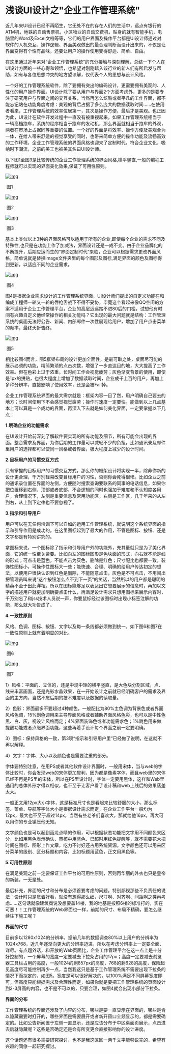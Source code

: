 # 浅谈UI设计之"企业工作管理系统"



近几年来UI设计已经不再陌生，它无处不在的存在人们的生活中，远点有银行的ATM机，地铁的自动售票机，小区物业的自动交费机，贴身的就有智能手机，电脑里的Word及Excel文档等等，它们的用户界面及操作平台都是UI设计师通过对软件的人机交互、操作逻辑、界面美观做出的最合理判断而设计出来的，不仅是让界面变得有个性有品味，还要让用户的操作使用变得舒适、简单、自由。

 

在这里通过近年来对“企业工作管理系统”的充分接触与深刻理解，总结一下个人在UI设计方面的一些心得和领悟，也希望对刚刚踏入该行业的新人们有所启发与帮助，如有与各位思想冲突的地方望谅解，仅代表个人的思想与设计风格。

 

一个好的工作管理系统软件，除了要拥有突出的编码设计，更需要拥有美观的、人性化的用户操作界面。UI设计除了要从用户与界面2个方面考虑外，更多的是要专注于研究用户与界面之间的交互关系，当然再怎么炫酷或者平凡的工作界面，都不能忘记站在功能角度考虑：美观的背后占据了多么庞大的数据读取时间……在使用者看来，工作管理系统的效率位居第一，其次是操作方便，最后才是美观。也正因为此，UI设计在软件开发过程中一直没有被重视起来，如果工作管理系统相当于一辆高档跑车，系统的程序相当于跑车的发动机，那么界面就相当于跑车的外观，两者在市场上占据同等重要的位置。一个好的界面是将效率、操作方便及美观合为一体，在给人带来舒适的视觉享受的同时，也带来简单方便的操作功能及流畅高效的工作环境，企业工作管理系统的界面风格也迎来了定制时代，符合企业文化，吸纳时下潮流，之前的美工也被美其名曰UI设计师。

 

以下图1至图3是比较传统的企业工作管理系统的界面风格,横平竖直,一般的编程工程师就可以实现的界面美化效果,保证了可用性原则。

[![img](浅谈UI设计之企业工作管理系统.assets/0244a6556d76c90000016b626d08d1.jpg@800w_1l)](http://img.zcool.cn/community/02421e556d76950000016b6248a745.jpg@800w_1l)

​                             图1

 [![img](浅谈UI设计之企业工作管理系统.assets/026d29556d76980000016b62f5b42b.jpg@800w_1l)](http://img.zcool.cn/community/02d580556d76e60000016b62a5fc37.jpg@800w_1l)

​                                           图2

 [![img](浅谈UI设计之企业工作管理系统.assets/027348556d76960000016b627cf1e1.jpg@800w_1l)](http://img.zcool.cn/community/022bd1556d76900000016b627f5210.jpg@800w_1l)

​                                         图3

基本上类似以上3种的界面风格可以适用于所有的企业,即使每个企业的需求不同及特殊性,也只是在功能上作了加减法，界面设计还是一成不变。由于企业品牌化的不断提升，后期应运而生的“界面定制时代”来临，企业可以根据需求更改界面风格，简单说就是替换image文件夹里的每个图形及图标,满足界面的颜色及图标得到更新，以适应不同的企业需求。

 [![img](浅谈UI设计之企业工作管理系统.assets/02ec09556d76ce0000016b62762463.jpg@800w_1l)](http://img.zcool.cn/community/02da02556d76c60000016b62b77465.jpg@800w_1l)

​                                             图4

图4是根据企业需求设计的工作管理系统界面，UI设计师们提出的自定义功能在和编成工程师一轮又一轮的唇枪舌战下不得不妥协，毕竟这个看起来像QQ空间的方案不适用于企业工作管理平台，企业的高层远远踏不进80后的门槛，试想他有时间有兴趣自定义他经常操作的相关功能吗？它出现的最大问题就是结构：工作管理系统的桌面无法将公告、新闻、内部邮件一次性展现给用户，增加了用户点击菜单的频率，最终夭折告终。

 [![img](浅谈UI设计之企业工作管理系统.assets/027f1a556d76a10000016b624aa802.jpg@800w_1l)](http://img.zcool.cn/community/021012556d76c10000016b62b20af9.jpg@800w_1l)

​                                         图5

相比较图4而言，图5框架布局的设计更加全面性，是最可取之处，桌面尽可能的展示必须的功能，精简繁琐的点击次数，增强了一步直达目的地，大大提高了工作效率。但在色彩上过于浓重，长时间工作会视觉疲劳；灰色渐变背景的使用，即使是1px的拼贴，也很大程度上增加了数据读取时间，企业成千上百的用户，再加上多种分辨率，直接影响了使用效率，还是会被Fail掉。

 企业工作管理系统界面的最大需求就是：框架内容一目了然，用户明确自己要去的地方；长时间使用下不会感觉视觉疲劳；操作时速度一定要快。能做到以上几点基本上可以算是一个成功的界面，再深入下去就是如何美化界面，一定要掌握以下几点：

 **1.明确企业的功能需求**

在UI设计开始前深刻了解软件要实现的所有功能及细节，所有可能会出现的界面。整合需求及界面，为你后期的工作量可以减轻不少的负担，比如通讯录及邮件里用户的选择都可以使同一风格或者界面，极大程度上减少的设计时间。

 **2.目标用户的习惯交互方式**

只有掌握的目标用户的习惯交互方式，那么你的框架设计将实现一半，除非你新的设计更合理，千万别轻易改变目标用户的习性，否则你会死得很惨。比如企业之前的通讯录位置在界面的左侧，方便随时搜索查询要联系的同事的电话信息，如果你把位置移到右侧、顶部或者底部，不合逻辑的同时也强加于难度和不认知度各用户，合理情况下，左侧是重要信息及常用功能区，右侧是工作区，几千年来的从左到右，从上到下定律也不要忽视了。

 **3.指示和引导用户**

用户可以在无任何培训下可以自如的运用工作管理系统，就说明这个系统界面的指示和引导作用是成功的。在这里图标起到了最大的作用，不管是图标、按钮、还是文字都是有特别讲究的。

 拿图标来说，一个图标除了指示和引导用户外的功能外，充其量就只是为了美化界面，它的统一性至关紧要。比如向左的图标图形是色块面的形式，向右就不能是线的形式；可点击是蓝色，不能点击为灰色，删除是红色；尺寸配比也都要一致，装饰性图标小，可操作性图标大一些；能快速、合理、明确的给用户传达初定的想法，以便用户很快认识到红色是删除，不能随意点击，灰色是不可点击，不用闹出把管理员叫来说“这个按钮怎么点不到下一页”的笑话，当然所以的用户都是聪明的精英不至于出此洋相。所以在图标能够足以表达出它想要展示的信息时，再加以文字的描述用户就更加明确要点击什么，再满足设计需求只想用图标来展示内容时，千万别忘了和jss技术人员说一声，你要鼠标经过该图标时出现小标签注解的功能，那么就大功告成了。

 **4.一致性原则**

风格、色调、图标、按钮、文字以及每一条线都必须做到统一。如下图6和图7在一致性原则上就有着明显的对比。

 [![img](浅谈UI设计之企业工作管理系统.assets/0241ef556d769c0000016b62b87a75.jpg@800w_1l)](http://img.zcool.cn/community/029b11556d76c50000016b625e8ed4.jpg@800w_1l)

​                                         图6

 [![img](浅谈UI设计之企业工作管理系统.assets/02c5d9556d769d0000016b62caf1f3.jpg@800w_1l)](http://img.zcool.cn/community/0235d2556d768f0000016b62bd144a.jpg@800w_1l)

​                                        图7

 1）风格：平面的、立体的，还是中规中矩的横平竖直，是大色块分割区域，点、线来丰富画面，还是光影水晶效果，在一开始设计之前就已经明确客户的需求及界面的主方向，当然不忘后期的技术难度以及数据的读取量。

 2）色彩：界面最多不要超过4种颜色，一般配比为80%主色调为背景色或者界面风格色调，15%副色调用来主导界面风格或者辅助界面风格色彩，也可以是中性色黑、白、灰，视设计风格而定；4%界面装饰色或者功能需求色；1%跳色用来做提醒功能或者点缀界面功能，这些再着手设计每个界面之前一定要明确。

3）图标：保持风格的一致，第3项“指示和引导用户里”已经做了说明，在这就不再以解释。

 4）文字：字体、大小以及颜色也是需要注重的部分。

字体要特别注意，在用PS或者其他软件设计界面时，一般用宋体，当与web的字体比较时，你会发现web的宋体更加犀利，因为都是像素字体，而且web里的宋体已经不再是PS里的宋体，所以在PS里设计时，字体一定要用黑体，这样和Web里通用的总体外形才得以相似，也不至于让客户看了设计稿和web上线后的效果落差太大。

 一般正文用12px大小字体，这是标准尺寸也是看起来比较舒服的大小，那么标签、菜单、导航等字体大小是根据设计需求而定，在企业工作平台一般均为12px，最大也不至于超过14px，当然有些老爷们喜欢大，那就给他16px，再大可以用你的专业镇压他无知。 

 文字颜色也是可以起到画龙点睛的作用，可以根据状态功能把文字用不同颜色来区分，比如用黑色表示确认、审核中用蓝色、已超时用红色提醒等，就不需要花大把时间在图标、图形上作文章，吃力不讨好还占用系统资源。文字颜色还可以用来区分菜单的级别、区分标题和内容，比如标题用蓝色，正文用黑色等。

 **5.可用性原则**

在满足美观之前一定要保证工作平台的可用性原则，否则再华丽的外衣也只是皇帝的新装，一无是处。

 最后补充，界面的尺寸和分布是必须首要考虑的问题。特别鄙视那些不负责任的说法：设计时只是觉着好看，就没有想得那么细，尺寸啊、对齐啊、间距啊之类再考虑……这句话就像建筑商说没想要盖14楼，我的地基是按照6楼的标准打的，实在可恶！！工作管理系统的Web界面也一样，前期的尺寸、布局不精确，要怎么继续往下施工呢？

 **界面的尺寸**

目前多以1280x1024的分辨率，据前几年的数据调查80%以上用户的分辨率为1024x768，近几年逐渐向更大的分辨率迈进，所以在考虑分辨率上一定要全面、详尽。有点题外话，和开放的Web页面比，企业工作管理平台在这一点上是十分好控制的，一个屏幕的宽度一定要减去下拉条占用的17px；高度一定要减去浏览器工具栏占用的高度，一般1024的剩857px的高度，768的剩628的高度，保险起见高度尽可能控制再少一点，当然我这只是基于工作管理系统不需要出现下拉条的情况下而拟定的，如图5。宽度是可以很好解决的，以100%满足不同屏幕宽度即可，但高度只能根据需求及合理性而定，如果你就是要把工作管理系统的页面设计到2-3屏高的内容，也不是不可以的，只要合理，如图4就会出现小部分下拉条。 

 **界面的分布**

工作管理系统的界面还涉及了内容的分布，哪些是要一直显示在界面的，哪些是肯以隐藏需要时打开的，哪些界面是需要展开或者新开窗口全频显示的，都是需要确定的。比如公告新闻置于左侧一直显示，还是应该分布于中区桌面页展示，点击进去后就隐藏呢？这些是否确定还是会有所变更会直接影响你的设计进度。

 这个话题还有很多需要研究探讨，也不是我这区区一两千文字能够说完的，希望有兴趣的同僚一起研究探讨。

